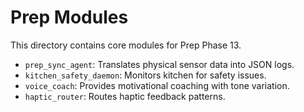# Prep Modules

This directory contains core modules for Prep Phase 13.

- `prep_sync_agent`: Translates physical sensor data into JSON logs.
- `kitchen_safety_daemon`: Monitors kitchen for safety issues.
- `voice_coach`: Provides motivational coaching with tone variation.
- `haptic_router`: Routes haptic feedback patterns.
